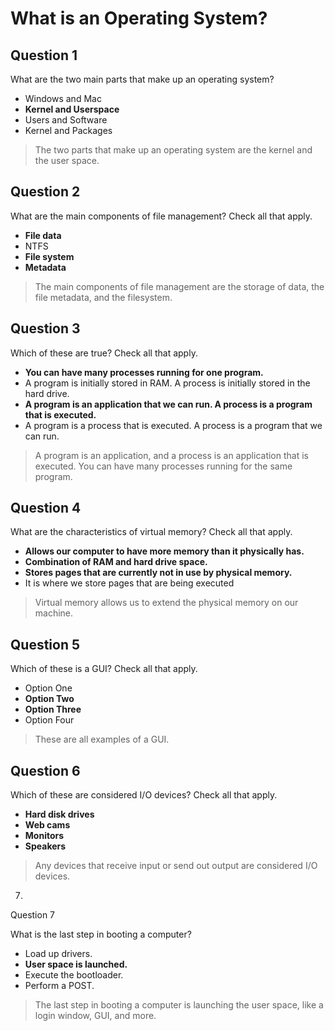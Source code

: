 # What is an Operating System?

## Question 1

What are the two main parts that make up an operating system?

* Windows and Mac
* **Kernel and Userspace**
* Users and Software
* Kernel and Packages

> The two parts that make up an operating system are the kernel and the user space.

## Question 2

What are the main components of file management? Check all that apply.

* **File data**
* NTFS
* **File system**
* **Metadata**

> The main components of file management are the storage of data, the file metadata, and the filesystem.

## Question 3

Which of these are true? Check all that apply.

* **You can have many processes running for one program.**
* A program is initially stored in RAM. A process is initially stored in the hard drive.
* **A program is an application that we can run. A process is a program that is executed.**
* A program is a process that is executed. A process is a program that we can run.

> A program is an application, and a process is an application that is executed. You can have many processes running for the same program.

## Question 4

What are the characteristics of virtual memory? Check all that apply.

* **Allows our computer to have more memory than it physically has.**
* **Combination of RAM and hard drive space.**
* **Stores pages that are currently not in use by physical memory.**
* It is where we store pages that are being executed

> Virtual memory allows us to extend the physical memory on our machine.

## Question 5

Which of these is a GUI? Check all that apply.

* Option One
* **Option Two**
* **Option Three**
* Option Four

> These are all examples of a GUI.

## Question 6

Which of these are considered I/O devices? Check all that apply.

* **Hard disk drives**
* **Web cams**
* **Monitors**
* **Speakers**

> Any devices that receive input or send out output are considered I/O devices.
7.
Question 7

What is the last step in booting a computer?

* Load up drivers.
* **User space is launched.**
* Execute the bootloader.
* Perform a POST.

> The last step in booting a computer is launching the user space, like a login window, GUI, and more.